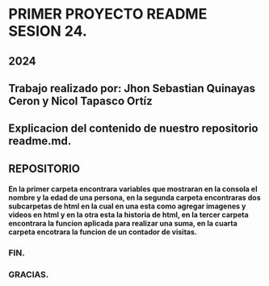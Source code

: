 #  PRIMER PROYECTO README SESION 24. 
## 2024

## Trabajo realizado por: Jhon Sebastian Quinayas Ceron y Nicol Tapasco Ortíz



## Explicacion del contenido de nuestro repositorio readme.md.
## REPOSITORIO




#### En la primer carpeta encontrara variables que mostraran en la consola el nombre y la edad de una persona, en la segunda carpeta encontraras dos subcarpetas de html en la cual en una esta como agregar imagenes y videos en html y en la otra esta la historia de html, en la tercer carpeta  encontrara la funcion aplicada para realizar una suma, en la cuarta carpeta encotrara la funcion de un contador de visitas. 

### FIN.
### GRACIAS.
